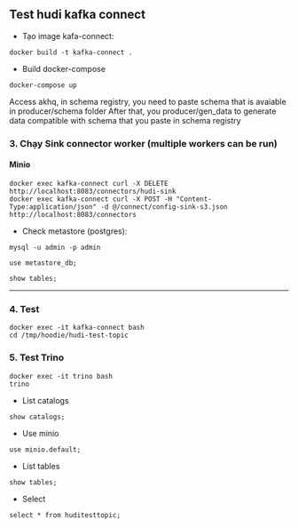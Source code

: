 ## Test hudi kafka connect
- Tạo image kafa-connect: 
```
docker build -t kafka-connect .
```
- Build docker-compose
```
docker-compose up
```
Access akhq, in schema registry, you need to paste schema that is avaiable in producer/schema folder
After that, you producer/gen_data to generate data compatible with schema that you paste in schema registry
### 3. Chạy Sink connector worker (multiple workers can be run)
#### Minio
```
docker exec kafka-connect curl -X DELETE http://localhost:8083/connectors/hudi-sink
docker exec kafka-connect curl -X POST -H "Content-Type:application/json" -d @/connect/config-sink-s3.json http://localhost:8083/connectors
```
- Check metastore (postgres):
```
mysql -u admin -p admin

use metastore_db;

show tables;
```
---
### 4. Test
```
docker exec -it kafka-connect bash
cd /tmp/hoodie/hudi-test-topic
```
### 5. Test Trino
```
docker exec -it trino bash
trino
```
- List catalogs
```
show catalogs;
```
- Use minio
```
use minio.default;
```
- List tables
```
show tables;
```
- Select 
```
select * from huditesttopic;
```
